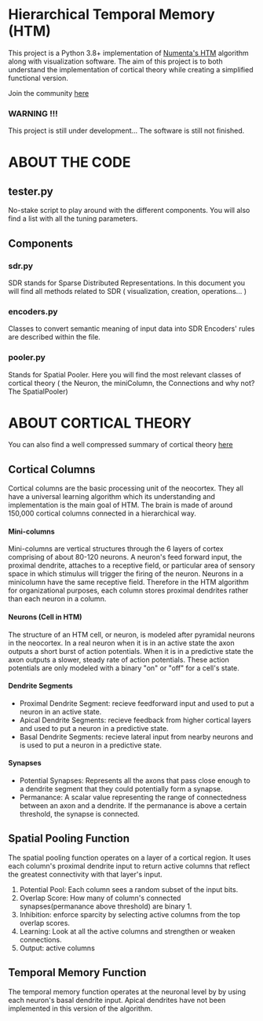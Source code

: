 # Hierarchical Temporal Memory (HTM)

This project is a Python 3.8+ implementation of [Numenta's HTM](https://numenta.com/) algorithm along with visualization software. The aim of this project is to both understand the implementation of cortical theory while creating a simplified functional version.   

Join the community [here](https://discord.gg/NdFm57nB)

### WARNING !!!

This project is still under development... The software is still not finished. 

# ABOUT THE CODE

## tester.py

No-stake script to play around with the different components. You will also find a list with all the tuning parameters. 

## Components 

### sdr.py

SDR stands for Sparse Distributed Representations. In this document you will find all methods related to SDR ( visualization, creation, operations... )

### encoders.py

Classes to convert semantic meaning of input data into SDR Encoders' rules are described within the file.

### pooler.py

Stands for Spatial Pooler. Here you will find the most relevant classes of cortical theory ( the Neuron, the miniColumn, the Connections and why not? The SpatialPooler)

# ABOUT CORTICAL THEORY

You can also find a well compressed summary of cortical theory [here](https://www.oktopus.io/post/htm-zip)

## Cortical Columns

Cortical columns are the basic processing unit of the neocortex. They all have a universal learning algorithm which its understanding and implementation is the main goal of HTM. The brain is made of around 150,000 cortical columns connected in a hierarchical way. 

#### Mini-columns

Mini-columns are  vertical structures through the 6 layers of cortex comprising of about 80-120 neurons.  A neuron's feed forward input, the proximal dendrite, attaches to a receptive field, or particular area of sensory space in which stimulus will trigger the firing of the neuron.  Neurons in a minicolumn have the same receptive field.  Therefore in the HTM algorithm for organizational purposes, each column stores proximal dendrites rather than each neuron in a column.

#### Neurons (Cell in HTM)

The structure of an HTM cell, or neuron, is modeled after pyramidal neurons in the neocortex.  In a real neuron when it is in an active state the axon outputs a short burst of action potentials.  When it is in a predictive state the axon outputs a slower, steady rate of action potentials.  These action potentials are only modeled with a binary "on" or "off" for a cell's state.

#### Dendrite Segments

+ Proximal Dendrite Segment: recieve feedforward input and used to put a neuron in an active state.
+ Apical Dendrite Segments: recieve feedback from higher cortical layers and used to put a neuron in a predictive state.
+ Basal Dendrite Segments: recieve lateral input from nearby neurons and is used to put a neuron in a predictive state.

#### Synapses

+ Potential Synapses: Represents all the axons that pass close enough to a dendrite segment that they could potentially form a synapse.
+ Permanance: A scalar value representing the range of connectedness between an axon and a dendrite.  If the permanance is above a certain threshold, the synapse is connected.

## Spatial Pooling Function

The spatial pooling function operates on a layer of a cortical region.  It uses each column's proximal dendrite input to return active columns that reflect the greatest connectivity with that layer's input.

1. Potential Pool: Each column sees a random subset of the input bits.
2. Overlap Score: How many of column's connected synapses(permanance above threshold) are binary 1.
3. Inhibition: enforce sparcity by selecting active columns from the top overlap scores.
4. Learning: Look at all the active columns and strengthen or weaken connections.
5. Output: active columns

## Temporal Memory Function

The temporal memory function operates at the neuronal level by by using each neuron's basal dendrite input.  Apical dendrites have not been implemented in this version of the algorithm.
